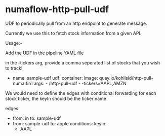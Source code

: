 # numaflow-http-pull-udf
UDF to periodically pull from an http endpoint to generate message.

Currently we use this to fetch stock information from a given API.

Usage:- 

Add the UDF in the pipeline YAML file

in the -tickers arg, provide a comma seperated list of stocks that you wish to track!


- name: sample-udf
  udf:
    container:
      image: quay.io/kohlisid/http-pull-numa:fin1
      args:
      - /http-pull-udf
      - -tickers=AAPL,AMZN

We would need to define the edges with conditional forwarding for each stock ticker, the keyIn should be the ticker name

edges:
  - from: in
    to: sample-udf
  - from: sample-udf
    to: apple
    conditions:
      keyIn:
      - AAPL
